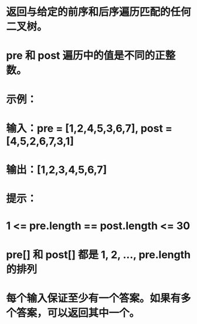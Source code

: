# 返回与给定的前序和后序遍历匹配的任何二叉树。
 # pre 和 post 遍历中的值是不同的正整数。
# 示例：
# 输入：pre = [1,2,4,5,3,6,7], post = [4,5,2,6,7,3,1]
# 输出：[1,2,3,4,5,6,7]
# 提示：
# 1 <= pre.length == post.length <= 30
# pre[] 和 post[] 都是 1, 2, ..., pre.length 的排列
# 每个输入保证至少有一个答案。如果有多个答案，可以返回其中一个。
